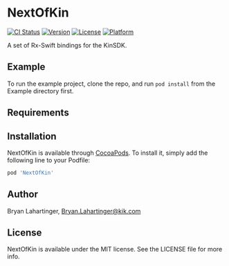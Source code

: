 # NextOfKin

[![CI Status](http://img.shields.io/travis/Blahartinger/NextOfKin-iOS.svg?style=flat)](https://travis-ci.org/Blahartinger/NextOfKin-iOS)
[![Version](https://img.shields.io/cocoapods/v/NextOfKin.svg?style=flat)](http://cocoapods.org/pods/NextOfKin)
[![License](https://img.shields.io/cocoapods/l/NextOfKin.svg?style=flat)](http://cocoapods.org/pods/NextOfKin)
[![Platform](https://img.shields.io/cocoapods/p/NextOfKin.svg?style=flat)](http://cocoapods.org/pods/NextOfKin)

A set of Rx-Swift bindings for the KinSDK.

## Example

To run the example project, clone the repo, and run `pod install` from the Example directory first.

## Requirements

## Installation

NextOfKin is available through [CocoaPods](http://cocoapods.org). To install
it, simply add the following line to your Podfile:

```ruby
pod 'NextOfKin'
```

## Author

Bryan Lahartinger, Bryan.Lahartinger@kik.com

## License

NextOfKin is available under the MIT license. See the LICENSE file for more info.

